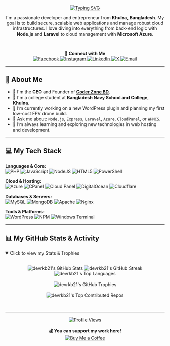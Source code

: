 <p align="center">
  <a href="https://github.com/devrkb21">
    <img src="https://readme-typing-svg.herokuapp.com?font=Space+Grotesk&size=28&pause=1000&color=30A14E&center=true&vCenter=true&width=500&lines=Hi+there%2C+I'm+Rakib+Uddin+👋;Full-Stack+Developer;Server+Admin+%26+Cloud+Enthusiast;CEO+%40+Coder+Zone+BD" alt="Typing SVG" />
  </a>
</p>

<p align="center">
  I'm a passionate developer and entrepreneur from <strong>Khulna, Bangladesh</strong>. My goal is to build secure, scalable web applications and manage robust cloud infrastructures. I love diving into everything from back-end logic with <strong>Node.js</strong> and <strong>Laravel</strong> to cloud management with <strong>Microsoft Azure</strong>.
</p>

<br>

<p align="center">
  <strong>🤝 Connect with Me</strong><br>
  <a href="https://facebook.com/devrkb21" target="_blank">
    <img src="https://img.shields.io/badge/Facebook-%231877F2.svg?style=for-the-badge&logo=Facebook&logoColor=white" alt="Facebook">
  </a>
  <a href="https://instagram.com/devrkb21" target="_blank">
    <img src="https://img.shields.io/badge/Instagram-%23E4405F.svg?style=for-the-badge&logo=Instagram&logoColor=white" alt="Instagram">
  </a>
  <a href="https://linkedin.com/in/devrkb21" target="_blank">
    <img src="https://img.shields.io/badge/LinkedIn-%230077B5.svg?style=for-the-badge&logo=linkedin&logoColor=white" alt="LinkedIn">
  </a>
  <a href="https://x.com/devrkb21" target="_blank">
    <img src="https://img.shields.io/badge/X-black.svg?style=for-the-badge&logo=X&logoColor=white" alt="X">
  </a>
  <a href="mailto:devrkb21@gmail.com" target="_blank">
    <img src="https://img.shields.io/badge/Email-D14836?style=for-the-badge&logo=gmail&logoColor=white" alt="Email">
  </a>
</p>

---

## 🚀 About Me

- 🏢 I'm the **CEO** and Founder of **[Coder Zone BD](https://coderzonebd.com/)**.
- 🏫 I'm a college student at **Bangladesh Navy School and College, Khulna**.
- 🔭 I’m currently working on a new WordPress plugin and planning my first low-cost FPV drone build.
- 💬 Ask me about: `Node.js`, `Express`, `Laravel`, `Azure`, `CloudPanel`, or `WHMCS`.
- 🌱 I’m always learning and exploring new technologies in web hosting and development.

---

## 💻 My Tech Stack

<p align="left">
  <strong>Languages & Core:</strong><br>
  <img src="https://img.shields.io/badge/php-%23777BB4.svg?style=for-the-badge&logo=php&logoColor=white" alt="PHP">
  <img src="https://img.shields.io/badge/javascript-%23323330.svg?style=for-the-badge&logo=javascript&logoColor=%23F7DF1E" alt="JavaScript">
  <img src="https://img.shields.io/badge/node.js-6DA55F?style=for-the-badge&logo=node.js&logoColor=white" alt="NodeJS">
  <img src="https://img.shields.io/badge/html5-%23E34F26.svg?style=for-the-badge&logo=html5&logoColor=white" alt="HTML5">
  <img src="https://img.shields.io/badge/PowerShell-%235391FE.svg?style=for-the-badge&logo=powershell&logoColor=white" alt="PowerShell">
</p>

<p align="left">
  <strong>Cloud & Hosting:</strong><br>
  <img src="https://img.shields.io/badge/azure-%230072C6.svg?style=for-the-badge&logo=microsoftazure&logoColor=white" alt="Azure">
  <img src="https://img.shields.io/badge/CPanel-F38020?style=for-the-badge&logo=Cpanel&logoColor=white" alt="CPanel">
  <img src="https://img.shields.io/badge/CloudPanel-%234285F4.svg?style=for-the-badge&logo=cloudpanel&logoColor=white" alt="Cloud Panel">
  <img src="https://img.shields.io/badge/DigitalOcean-%230167ff.svg?style=for-the-badge&logo=digitalOcean&logoColor=white" alt="DigitalOcean">
  <img src="https://img.shields.io/badge/Cloudflare-F38020?style=for-the-badge&logo=Cloudflare&logoColor=white" alt="Cloudflare">
</p>

<p align="left">
  <strong>Databases & Servers:</strong><br>
  <img src="https://img.shields.io/badge/mysql-4479A1.svg?style=for-the-badge&logo=mysql&logoColor=white" alt="MySQL">
  <img src="https://img.shields.io/badge/MongoDB-%234ea94b.svg?style=for-the-badge&logo=mongodb&logoColor=white" alt="MongoDB">
  <img src="https://img.shields.io/badge/apache-%23D42029.svg?style=for-the-badge&logo=apache&logoColor=white" alt="Apache">
  <img src="https://img.shields.io/badge/nginx-%23009639.svg?style=for-the-badge&logo=nginx&logoColor=white" alt="Nginx">
</p>

<p align="left">
  <strong>Tools & Platforms:</strong><br>
  <img src="https://img.shields.io/badge/WordPress-%23117AC9.svg?style=for-the-badge&logo=WordPress&logoColor=white" alt="WordPress">
  <img src="https://img.shields.io/badge/NPM-%23CB3837.svg?style=for-the-badge&logo=npm&logoColor=white" alt="NPM">
  <img src="https://img.shields.io/badge/Windows%20Terminal-%234D4D4D.svg?style=for-the-badge&logo=windows-terminal&logoColor=white" alt="Windows Terminal">
</p>

---

## 📊 My GitHub Stats & Activity
<details open>
  <summary>Click to view my Stats & Trophies</summary>
  <br>
  <p align="center">
    <img src="https://github-readme-stats.vercel.app/api?username=devrkb21&theme=dark&hide_border=false&include_all_commits=true&count_private=true" alt="devrkb21's GitHub Stats">
    <img src="https://nirzak-streak-stats.vercel.app/?user=devrkb21&theme=dark&hide_border=false" alt="devrkb21's GitHub Streak">
    <img src="https://github-readme-stats.vercel.app/api/top-langs/?username=devrkb21&theme=dark&hide_border=false&include_all_commits=true&count_private=true&layout=compact" alt="devrkb21's Top Languages">
    <br><br>
    <img src="https://github-profile-trophy.vercel.app/?username=devrkb21&theme=radical&no-frame=false&no-bg=false&margin-w=4" alt="devrkb21's GitHub Trophies">
    <br><br>
    <img src="https://github-contributor-stats.vercel.app/api?username=devrkb21&limit=5&theme=dark&combine_all_yearly_contributions=true" alt="devrkb21's Top Contributed Repos">
  </p>
</details>

<br>

---
<p align="center">
  <a href="https://devrkb21.me">
    <img src="https://komarev.com/ghpvc/?username=devrkb21&label=Profile+Views&color=0e75b6&style=for-the-badge" alt="Profile Views"/>
  </a>
  <br><br>
  <strong>💰 You can support my work here!</strong><br>
  <a href="https://buymeacoffee.com/devrkb21" target="_blank">
    <img src="https://img.shields.io/badge/Buy%20Me%20a%20Coffee-ffdd00?style=for-the-badge&logo=buy-me-a-coffee&logoColor=black" alt="Buy Me a Coffee">
  </a>
</p>
